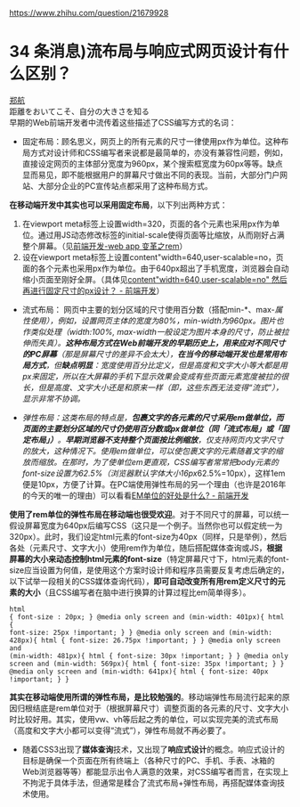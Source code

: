 <a href="https://www.zhihu.com/question/21679928">https://www.zhihu.com/question/21679928</a><div id="articleHeader"><h1>34 条消息)流布局与响应式网页设计有什么区别？</h1></div><div><div><div><div><div><div id="Popover-58071-66717-toggle"><a href="//www.zhihu.com/people/zhenghang01" target="_blank">郑航</a></div></div></div><div><div><div>距離をおいてこそ、自分の大きさを知る</div></div></div></div></div></div>早期的Web前端开发者中流传着这些描述了CSS编写方式的名词：<ul><li>固定布局：顾名思义，网页上的所有元素的尺寸一律使用px作为单位。这种布局方式对设计师和CSS编写者来说都是最简单的，亦没有兼容性问题，例如，直接设定网页的主体部分宽度为960px，某个搜索框宽度为60px等等。缺点显而易见，即不能根据用户的屏幕尺寸做出不同的表现。当前，大部分门户网站、大部分企业的PC宣传站点都采用了这种布局方式。</li></ul><b>在移动端开发中其实也可以采用固定布局</b>，以下列出两种方式：<ol><li>在viewport meta标签上设置width=320，页面的各个元素也采用px作为单位。通过用JS动态修改标签的initial-scale使得页面等比缩放，从而刚好占满整个屏幕。（见<a href="https://link.zhihu.com/?target=http%3A//www.520ued.com/article/549125815f85b6b44ca20b2b" target="_blank">前端开发-web app 变革之rem</a>）</li><li>设在viewport meta标签上设置content"width=640,user-scalable=no，页面的各个元素也采用px作为单位。由于640px超出了手机宽度，浏览器会自动缩小页面至刚好全屏。（具体见<a href="https://www.zhihu.com/question/32090605" target="_blank">content"width=640,user-scalable=no" 然后再进行固定尺寸的px设计？ - 前端开发</a>）</li></ol><ul><li>流式布局：
网页中主要的划分区域的尺寸使用百分数（搭配min-*、max-*属性使用），例如，设置网页主体的宽度为80%，min-width为960px。图片也作类似处理（width:100%, max-width一般设定为图片本身的尺寸，防止被拉伸而失真）。<b>这种布局方式在Web前端开发的早期历史上，用来应对不同尺寸的PC屏幕</b>（那是屏幕尺寸的差异不会太大），<b>在当今的移动端开发也是常用布局方式</b>，但<b>缺点明显</b>：宽度使用百分比定义，但是高度和文字大小等大都是用px来固定，所以在大屏幕的手机下显示效果会变成有些页面元素宽度被拉的很长，但是高度、文字大小还是和原来一样（即，这些东西无法变得“流式”），显示非常不协调。</li></ul><ul><li>弹性布局：这类布局的特点是，<b>包裹文字的各元素的尺寸采用em做单位，而页面的主要划分区域的尺寸仍使用百分数或px做单位（同「流式布局」或「固定布局」）</b>。<b>早期浏览器不支持整个页面按比例缩放</b>，仅支持网页内文字尺寸的放大，这种情况下。使用em做单位，可以使包裹文字的元素随着文字的缩放而缩放。在那时，为了使单位em更直观，CSS编写者常常把body元素的font-size设置为62.5%（浏览器默认字体大小16px*62.5%=10px），这样1em便是10px，方便了计算。在PC端使用弹性布局的另一个理由（也许是2016年的今天的唯一的理由）可以看看<a href="https://www.zhihu.com/question/23660843" target="_blank">EM单位的好处是什么? - 前端开发</a></li></ul><p><b>使用了rem单位的弹性布局在移动端也很受欢迎</b>。对于不同尺寸的屏幕，可以统一假设屏幕宽度为640px后编写CSS（这只是一个例子。当然你也可以假定统一为320px）。此时，我们设定html元素的font-size为40px（同样，只是举例），然后各处（元素尺寸、文字大小）使用rem作为单位，随后搭配媒体查询或JS，<b>根据屏幕的大小来动态控制html元素的font-size</b>（特定屏幕尺寸下，html元素的font-size应当设置为何值，是使用这个方案时设计师和程序员需要反复考虑后确定的，以下试举一段相关的CSS媒体查询代码），<b>即可自动改变所有用rem定义尺寸的元素的大小</b>（且CSS编写者在脑中进行换算的计算过程比em简单得多）。</p><div><pre><code>html {
    font-size : 20px;
}
@media only screen and (min-width: 401px){
    html {
        font-size: 25px !important;
    }
}
@media only screen and (min-width: 428px){
    html {
        font-size: 26.75px !important;
    }
}
@media only screen and (min-width: 481px){
    html {
        font-size: 30px !important; 
    }
}
@media only screen and (min-width: 569px){
    html {
        font-size: 35px !important; 
    }
}
@media only screen and (min-width: 641px){
    html {
        font-size: 40px !important; 
    }
}
</code></pre></div><p><b>其实在移动端使用所谓的弹性布局，是比较勉强的</b>。移动端弹性布局流行起来的原因归根结底是rem单位对于（根据屏幕尺寸）调整页面的各元素的尺寸、文字大小时比较好用。其实，使用vw、vh等后起之秀的单位，可以实现完美的流式布局（高度和文字大小都可以变得“流式”），弹性布局就不再必要了。</p><ul><li>随着CSS3出现了<b>媒体查询</b>技术，又出现了<b>响应式设计</b>的概念。响应式设计的目标是确保一个页面在所有终端上（各种尺寸的PC、手机、手表、冰箱的Web浏览器等等）都能显示出令人满意的效果，对CSS编写者而言，在实现上不拘泥于具体手法，但通常是糅合了流式布局+弹性布局，再搭配媒体查询技术使用。</li></ul>